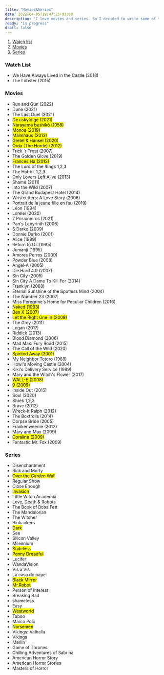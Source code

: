 ```yaml
---
title: "Movies&Series"
date: 2022-04-05T19:47:25+03:00
description: "I love movies and series. So I decided to write some of them in this place. If you like movies and series like me, choose one you haven't watched before and enjoy!"
ready: "in progress"
draft: false
---
```

01. [Watch list](#watch-list)
01. [Movies](#movies)
01. [Series](#series)

### Watch List
- We Have Always Lived in the Castle (2018)
- The Lobster (2015)

### Movies
- Run and Gun (2022)
- Dune (2021)
- The Last Duel (2021)
- <mark>De uskyldige (2021)</mark>
- <mark>Narayama bushikô (1958)</mark>
- <mark>Monos (2019)</mark>
- <mark>Málmhaus (2013)</mark>
- <mark>Gretel & Hansel (2020)</mark>
- <mark>Orda (The Horde) (2012)</mark>
- Trick 'r Treat (2007)
- The Golden Glove (2019)
- <mark>Frances Ha (2012)</mark>
- The Lord of the Rings 1,2,3
- The Hobbit 1,2,3
- Only Lovers Left Alive (2013)
- Shame (2011)
- Into the Wild (2007)
- The Grand Budapest Hotel (2014)
- Wristcutters: A Love Story (2006)
- Portrait de la jeune fille en feu (2019)
- Léon (1994)
- Lorelei (2020)
- 7 Prisioneiros (2021)
- Pan's Labyrinth (2006)
- S.Darko (2009)
- Donnie Darko (2001)
- Alice (1989)
- Return to Oz (1985)
- Jumanji (1995)
- Amores Perros (2000)
- Powder Blue (2008)
- Angel-A (2005)
- Die Hard 4.0 (2007)
- Sin City (2005)
- Sin City A Dame To Kill For (2014)
- Franklyn (2008)
- Eternal Sunshine of the Spotless Mind (2004)
- The Number 23 (2007)
- Miss Peregrine's Home for Peculiar Children (2016)
- <mark>Naked (1993)</mark>
- <mark>Ben X (2007)</mark>
- <mark>Let the Right One In (2008)</mark>
- The Grey (2011)
- Logan (2017)
- Riddick (2013)
- Blood Diamond (2006)
- Mad Max: Fury Road (2015)
- The Call of the Wild (2020)
- <mark>Spirited Away (2001)</mark>
- My Neighbor Totoro (1988)
- Howl's Moving Castle (2004)
- Kiki's Delivery Service (1989)
- Mary and the Witch's Flower (2017)
- <mark>WALL-E (2008)</mark>
- <mark>9 (2009)</mark>
- Inside Out (2015)
- Soul (2020)
- Shrek 1,2,3
- Brave (2012)
- Wreck-It Ralph (2012)
- The Boxtrolls (2014)
- Corpse Bride (2005)
- Frankenweenie (2012)
- Mary and Max (2009)
- <mark>Coraline (2009)</mark>
- Fantastic Mr. Fox (2009)

### Series
- Disenchantment
- Rick and Morty
- <mark>Over the Garden Wall</mark>
- Regular Show
- Close Enough
- <mark>Invasion</mark>
- Little Witch Academia
- Love, Death & Robots
- The Book of Boba Fett
- The Mandalorian
- The Witcher
- Biohackers
- <mark>Dark</mark>
- See
- Silicon Valley
- Milennium
- <mark>Stateless</mark>
- <mark>Penny Dreadful</mark>
- Lucifer
- WandaVision
- Vis a Vis
- La casa de papel
- <mark>Black Mirror</mark>
- <mark>Mr.Robot</mark>
- Person of Interest
- Breaking Bad
- shameless
- Easy
- <mark>Westworld</mark>
- Taboo
- Marco Polo
- <mark>Norsemen</mark>
- Vikings: Valhalla
- Vikings
- Merlin
- Game of Thrones
- Chilling Adventures of Sabrina
- American Horror Story
- American Horror Stories
- Masters of Horror
